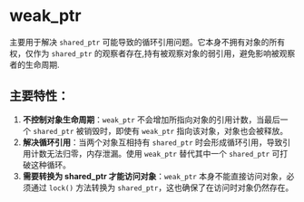 # weak_ptr
主要用于解决 `shared_ptr` 可能导致的循环引用问题。它本身不拥有对象的所有权，仅作为 `shared_ptr` 的观察者存在,持有被观察对象的弱引用，避免影响被观察者的生命周期.
## **主要特性**：
1. **不控制对象生命周期**：`weak_ptr` 不会增加所指向对象的引用计数，当最后一个 `shared_ptr` 被销毁时，即使有 `weak_ptr` 指向该对象，对象也会被释放。
2. **解决循环引用**：当两个对象互相持有 `shared_ptr` 时会形成循环引用，导致引用计数无法归零，内存泄漏。使用 `weak_ptr` 替代其中一个 `shared_ptr` 可打破这种循环。
3. **需要转换为 shared_ptr 才能访问对象**：`weak_ptr` 本身不能直接访问对象，必须通过 `lock()` 方法转换为 `shared_ptr`，这也确保了在访问时对象仍然存在。